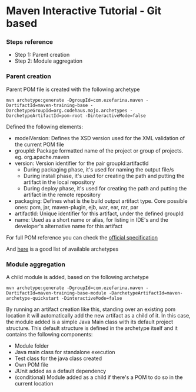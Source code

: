 # Maven Interactive Tutorial - Git based

### Steps reference
* Step 1: Parent creation
* Step 2: Module aggregation

### Parent creation
Parent POM file is created with the following archetype
```
mvn archetype:generate -DgroupId=com.ezefarina.maven -DartifactId=maven-training-base -DarchetypeGroupId=org.codehaus.mojo.archetypes -DarchetypeArtifactId=pom-root -DinteractiveMode=false
```
Defined the following elements:
* modelVersion: Defines the XSD version used for the XML validation of the current POM file
* groupId: Package formatted name of the project or group of projects. eg. org.apache.maven
* version: Version identifier for the pair groupId:artifactId
    - During packaging phase, it's used for naming the output file/s
    - During install phase, it's used for creating the path and putting the artifact in the local repository
    - During deploy phase, it's used for creating the path and putting the artifact in the remote repository
* packaging: Defines what is the build output artifact type. Core possible ones: pom, jar, maven-plugin, ejb, war, ear, rar, par
* artifactId: Unique identifier for this artifact, under the defined groupId
* name: Used as a short name or alias, for listing in IDE's and the developer's alternative name for this artifact

For full POM reference you can check the [official specification](http://maven.apache.org/ref/3.3.9/maven-model/maven.html)

And [here](https://gist.github.com/zbigniewTomczak/4235871) is a good list of available archetypes

### Module aggregation
A child module is added, based on the following archetype
```
mvn archetype:generate -DgroupId=com.ezefarina.maven -DartifactId=maven-training-base-module -DarchetypeArtifactId=maven-archetype-quickstart -DinteractiveMode=false
```
By running an artifact creation like this, standing over an existing pom location it will automatically add the new artifact as a child of it. In this case, the module added is a simple Java Main class with its default project structure.
This default structure is defined in the archetype itself and it contains the following components:
* Module folder
* Java main class for standalone execution
* Test class for the java class created
* Own POM file
* JUnit added as a default dependency
* (conditional) Module added as a child if there's a POM to do so in the current location

